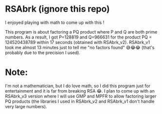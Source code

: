 # RSAbrk (ignore this repo)
I enjoyed playing with math to come up with this !

This program is about factoring a PQ product where P and Q are both prime numbers. As a result, I got P=128819 and Q=966631 for the product PQ = 124520438789 within 17 seconds (obtained with RSAbrk_v2). RSAbrk_v1 took me almost 13 minutes just to tell me "no factors found" 😅😂😂 (that's probably due to the precision I used).

# Note:
I'm not a mathematician, but I do love math, so I did this program just for entertainment and it is far from breaking RSA 😂. I plan to come up with an RSAbrk_v3 version where I will use GMP and MPFR to allow factoring larger PQ products (the libraries I used in RSAbrk_v2 and RSAbrk_v1 don't handle very large numbers).
